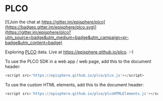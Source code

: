 # PLCO

[![Join the chat at https://gitter.im/episphere/plco](https://badges.gitter.im/episphere/plco.svg)](https://gitter.im/episphere/plco?utm_source=badge&utm_medium=badge&utm_campaign=pr-badge&utm_content=badge)

Exploring <a href="https://dceg.cancer.gov/research/who-we-study/cohorts/prostate-lung-colon-ovary-prospective-study" target="_blank">PLCO</a> data. Live at https://episphere.github.io/plco. :-)

To use the PLCO SDK in a web app / web page, add this to the document header:

```javascript
<script src='https://episphere.github.io/plco/plco.js'></script>
```

To use the custom HTML elements, add this to the document header:

```javascript
<script src='https://episphere.github.io/plco/plcoHTMLElements.js'></script>
```
